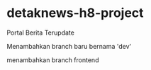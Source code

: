# detaknews-h8-project
Portal Berita Terupdate

Menambahkan branch baru bernama 'dev'

menambahkan branch frontend
